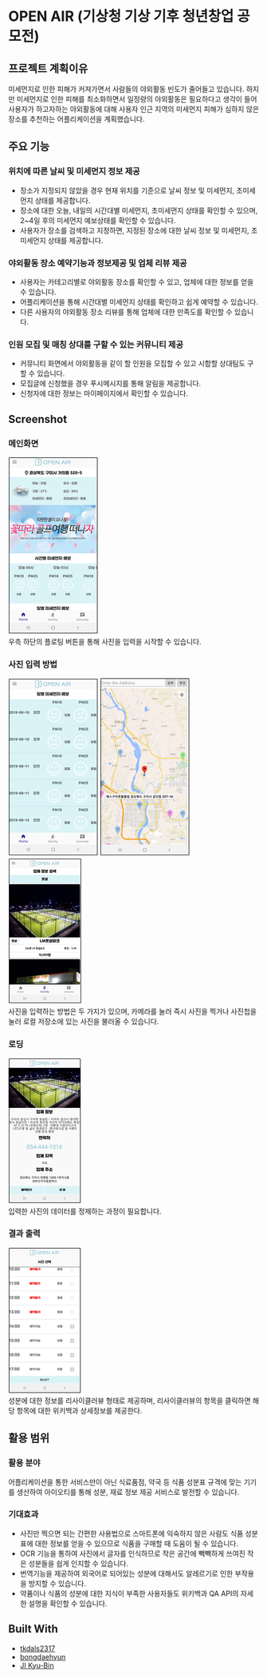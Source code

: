 # OPEN AIR (기상청 기상 기후 청년창업 공모전)

## 프로젝트 계획이유

미세먼지로 인한 피해가 커져가면서 사람들의 야외활동 빈도가 줄어들고 있습니다. 하지만 미세먼지로 인한 피해를 최소화하면서 일정량의 야외활동은 필요하다고 생각이 들어 사용자가 하고자하는 야외활동에 대해 사용자 인근 지역의 미세먼지 피해가 심하지 않은 장소를 추천하는 어플리케이션을 계획했습니다.

## 주요 기능
### 위치에 따른 날씨 및 미세먼지 정보 제공
* 장소가 지정되지 않았을 경우 현재 위치를 기준으로 날씨 정보 및 미세먼지, 초미세먼지 상태를 제공합니다.
* 장소에 대한 오늘, 내일의 시간대별 미세먼지, 초미세먼지 상태를 확인할 수 있으며, 2~4일 후의 미세먼지 예보상태를 확인할 수 있습니다.
* 사용자가 장소를 검색하고 지정하면, 지정된 장소에 대한 날씨 정보 및 미세먼지, 초미세먼지 상태를 제공합니다.
### 야외활동 장소 예약기능과 정보제공 및 업체 리뷰 제공
* 사용자는 카테고리별로 야외활동 장소를 확인할 수 있고, 업체에 대한 정보를 얻을 수 있습니다.
* 어플리케이션을 통해 시간대별 미세먼지 상태를 확인하고 쉽게 예약할 수 있습니다.
* 다른 사용자의 야외활동 장소 리뷰를 통해 업체에 대한 만족도를 확인할 수 있습니다.
### 인원 모집 및 매칭 상대를 구할 수 있는 커뮤니티 제공
* 커뮤니티 화면에서 야외활동을 같이 할 인원을 모집할 수 있고 시합할 상대팀도 구할 수 있습니다.
* 모집글에 신청했을 경우 푸시메시지를 통해 알림을 제공합니다.
* 신청자에 대한 정보는 마이페이지에서 확인할 수 있습니다.
## Screenshot
### 메인화면
![ss](./img/ss1.png)
<br/>
우측 하단의 플로팅 버튼을 통해 사진을 입력을 시작할 수 있습니다.
### 사진 입력 방법
![ss](./img/ss2.png) ![ss](./img/ss3.png) ![ss](./img/ss4.png)
<br/>
사진을 입력하는 방법은 두 가지가 있으며, 카메라를 눌러 즉시 사진을 찍거나 사진첩을 눌러 로컬 저장소에 있는 사진을 불러올 수 있습니다.
### 로딩
![ss](./img/ss5.png)
<br/>
입력한 사진의 데이터를 정제하는 과정이 필요합니다.
### 결과 출력
![ss](./img/ss6.png)
<br/>
성분에 대한 정보를 리사이클러뷰 형태로 제공하며, 리사이클러뷰의 항목을 클릭하면 해당 항목에 대한 위키백과 상세정보를 제공한다.

## 활용 범위
### 활용 분야
어플리케이션을 통한 서비스만이 아닌 식료품점, 약국 등 식품 성분표 규격에 맞는 기기를 생산하여 아이오티를 통해 성분, 재료 정보 제공 서비스로 발전할 수 있습니다.
### 기대효과
* 사진만 찍으면 되는 간편한 사용법으로 스마트폰에 익숙하지 않은 사람도 식품 성분표에 대한 정보를 얻을 수 있으므로 식품을 구매할 때 도움이 될 수 있습니다.
* OCR 기능을 통하여 사진에서 글자를 인식하므로 작은 공간에 빽빽하게 쓰여진 작은 성분들을 쉽게 인지할 수 있습니다.
* 번역기능을 제공하여 외국어로 되어있는 성분에 대해서도 알레르기로 인한 부작용을 방지할 수 있습니다.
* 약품이나 식품의 성분에 대한 지식이 부족한 사용자들도 위키백과 QA API의 자세한 설명을 확인할 수 있습니다.

## Built With

* [tkdals2317](https://github.com/tkdals2317)
* [bongdaehyun](https://github.com/bongdaehyun)
* [JI Kyu-Bin](https://github.com/jie1029)
